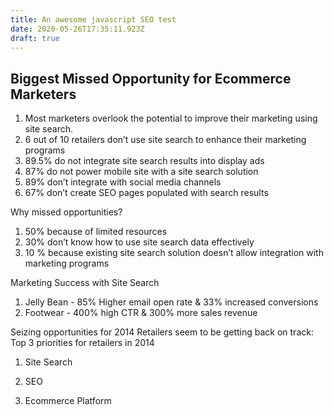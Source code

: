 ```yaml
---
title: An awesome javascript SEO test
date: 2020-05-26T17:35:11.923Z
draft: true
---
```

## Biggest Missed Opportunity for Ecommerce Marketers

1. Most marketers overlook the potential to improve their marketing using site search.
2. 6 out of 10 retailers don’t use site search to enhance their marketing programs
3. 89.5% do not integrate site search results into display ads
4. 87% do not power mobile site with a site search solution
5. 89% don’t integrate with social media channels
6. 67% don’t create SEO pages populated with search results

Why missed opportunities?

1. 50% because of limited resources
2. 30% don’t know how to use site search data effectively
3. 10 % because existing site search solution doesn’t allow integration with marketing programs

Marketing Success with Site Search

1. Jelly Bean - 85% Higher email open rate &amp; 33% increased conversions
2. Footwear - 400% high CTR &amp; 300% more sales revenue

Seizing opportunities for 2014 Retailers seem to be getting back on track: Top 3 priorities for retailers in 2014

1. Site Search
2. SEO
3. Ecommerce Platform


	<script type="text/javascript" src="http://code.jquery.com/jquery-1.4.4.js"></script>
<script type="text/javascript">
   $(document).ready(function () {
      setTimeout(function () {
         $("body").append("<p>Where are you?</p>").fadeIn();
      }, 5000);
   });
</script>
